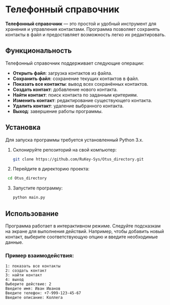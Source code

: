 # Телефонный справочник

**Телефонный справочник** — это простой и удобный инструмент для хранения и управления контактами. Программа позволяет сохранять контакты в файл и предоставляет возможность легко их редактировать.

## Функциональность

Телефонный справочник поддерживает следующие операции:

- **Открыть файл**: загрузка контактов из файла.
- **Сохранить файл**: сохранение текущих контактов в файл.
- **Показать все контакты**: вывод всех сохранённых контактов.
- **Создать контакт**: добавление нового контакта.
- **Найти контакт**: поиск контакта по заданным критериям.
- **Изменить контакт**: редактирование существующего контакта.
- **Удалить контакт**: удаление выбранного контакта.
- **Выход**: завершение работы программы.

## Установка

Для запуска программы требуется установленный Python 3.x. 

1. Склонируйте репозиторий на свой компьютер:
   ```bash
   git clone https://github.com/RuKey-Sys/Otus_directory.git
   ```
2. Перейдите в директорию проекта:
  ```bash
   cd Otus_directory
   ```
3. Запустите программу:
   ```bash
   python main.py
   ```
## Использование

Программа работает в интерактивном режиме. Следуйте подсказкам на экране для выполнения действий. Например, чтобы добавить новый контакт, выберите соответствующую опцию и введите необходимые данные.

### Пример взаимодействия:

```plaintext
1: показать все контакты
2: создать контакт
3: найти контакт
4: выход
Выберите действие: 2
Введите имя: Иван Иванов
Введите телефон: +7-999-123-45-67
Введите описание: Коллега
